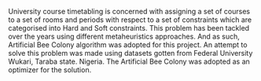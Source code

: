 University course timetabling is concerned with assigning a set of courses to a set of rooms and periods with respect to a set of constraints which are categorised into Hard and Soft constraints.
This problem has been tackled over the years using different metaheuristics approaches. And as such, Artificial Bee Colony algorithm was adopted for this project.
An attempt to solve this problem was made using datasets gotten from Federal University Wukari, Taraba state. Nigeria.
The Artificial Bee Colony was adopted as an optimizer for the solution.

